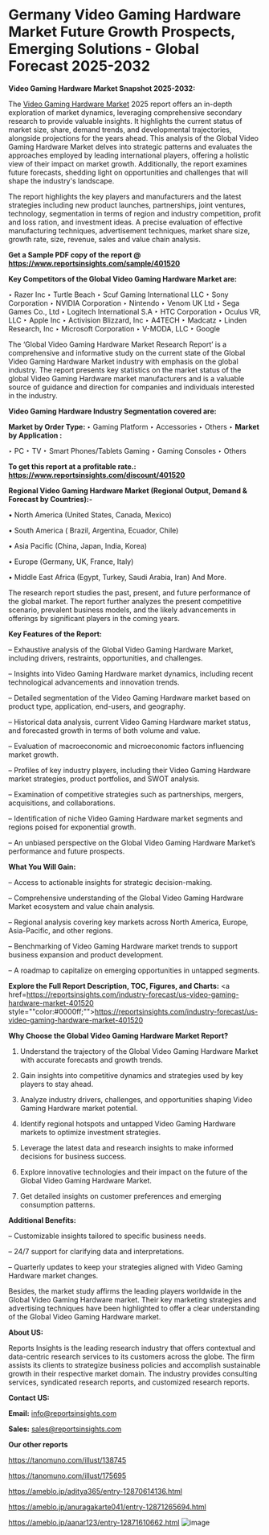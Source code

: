 # Germany Video Gaming Hardware Market Future Growth Prospects, Emerging Solutions - Global Forecast 2025-2032

<strong>Video Gaming Hardware Market Snapshot 2025-2032:</strong>

The <a href=https://www.reportsinsights.com/sample/401520>Video Gaming Hardware Market</a> 2025 report offers an in-depth exploration of market dynamics, leveraging comprehensive secondary research to provide valuable insights. It highlights the current status of market size, share, demand trends, and developmental trajectories, alongside projections for the years ahead. This analysis of the Global Video Gaming Hardware Market delves into strategic patterns and evaluates the approaches employed by leading international players, offering a holistic view of their impact on market growth. Additionally, the report examines future forecasts, shedding light on opportunities and challenges that will shape the industry's landscape.

The report highlights the key players and manufacturers and the latest strategies including new product launches, partnerships, joint ventures, technology, segmentation in terms of region and industry competition, profit and loss ration, and investment ideas. A precise evaluation of effective manufacturing techniques, advertisement techniques, market share size, growth rate, size, revenue, sales and value chain analysis.

<strong>Get a Sample PDF copy of the report @ <a href=https://www.reportsinsights.com/sample/401520 style=color:#0000ff;>https://www.reportsinsights.com/sample/401520</a></strong>

<strong>Key Competitors of the Global Video Gaming Hardware Market are:</strong>

‣ Razer Inc
‣ Turtle Beach
‣ Scuf Gaming International LLC
‣ Sony Corporation
‣ NVIDIA Corporation
‣ Nintendo
‣ Venom UK Ltd
‣ Sega Games Co., Ltd
‣ Logitech International S.A
‣ HTC Corporation
‣ Oculus VR, LLC
‣ Apple Inc
‣ Activision Blizzard, Inc
‣ A4TECH
‣ Madcatz
‣ Linden Research, Inc
‣ Microsoft Corporation
‣ V-MODA, LLC
‣ Google

The ‘Global Video Gaming Hardware Market Research Report’ is a comprehensive and informative study on the current state of the Global Video Gaming Hardware Market industry with emphasis on the global industry. The report presents key statistics on the market status of the global Video Gaming Hardware market manufacturers and is a valuable source of guidance and direction for companies and individuals interested in the industry.

<strong>Video Gaming Hardware Industry Segmentation covered are:</strong>

<strong>Market by Order Type: </strong>
‣ Gaming Platform
‣ Accessories
‣ Others
‣ 
<strong>Market by Application :</strong>

‣ PC
‣ TV
‣ Smart Phones/Tablets Gaming
‣ Gaming Consoles
‣ Others

<strong>To get this report at a profitable rate.: <a href=https://www.reportsinsights.com/discount/401520 style=color:#0000ff;>https://www.reportsinsights.com/discount/401520</a></strong>

<strong>Regional Video Gaming Hardware Market (Regional Output, Demand &amp; Forecast by Countries):-</strong>

• North America (United States, Canada, Mexico)

• South America ( Brazil, Argentina, Ecuador, Chile)

• Asia Pacific (China, Japan, India, Korea)

• Europe (Germany, UK, France, Italy)

• Middle East Africa (Egypt, Turkey, Saudi Arabia, Iran) And More.

The research report studies the past, present, and future performance of the global market. The report further analyzes the present competitive scenario, prevalent business models, and the likely advancements in offerings by significant players in the coming years.

<strong>Key Features of the Report:</strong>

– Exhaustive analysis of the Global Video Gaming Hardware Market, including drivers, restraints, opportunities, and challenges.

– Insights into Video Gaming Hardware market dynamics, including recent technological advancements and innovation trends.

– Detailed segmentation of the Video Gaming Hardware market based on product type, application, end-users, and geography.

– Historical data analysis, current Video Gaming Hardware market status, and forecasted growth in terms of both volume and value.

– Evaluation of macroeconomic and microeconomic factors influencing market growth.

– Profiles of key industry players, including their Video Gaming Hardware market strategies, product portfolios, and SWOT analysis.

– Examination of competitive strategies such as partnerships, mergers, acquisitions, and collaborations.

– Identification of niche Video Gaming Hardware market segments and regions poised for exponential growth.

– An unbiased perspective on the Global Video Gaming Hardware Market’s performance and future prospects.

<strong>What You Will Gain:</strong>

– Access to actionable insights for strategic decision-making.

– Comprehensive understanding of the Global Video Gaming Hardware Market ecosystem and value chain analysis.

– Regional analysis covering key markets across North America, Europe, Asia-Pacific, and other regions.

– Benchmarking of Video Gaming Hardware market trends to support business expansion and product development.

– A roadmap to capitalize on emerging opportunities in untapped segments.

<strong>Explore the Full Report Description, TOC, Figures, and Charts:</strong>
<a href=https://reportsinsights.com/industry-forecast/us-video-gaming-hardware-market-401520 style=""color:#0000ff;"">https://reportsinsights.com/industry-forecast/us-video-gaming-hardware-market-401520</a>

<strong>Why Choose the Global Video Gaming Hardware Market Report?</strong>

1. Understand the trajectory of the Global Video Gaming Hardware Market with accurate forecasts and growth trends.

2. Gain insights into competitive dynamics and strategies used by key players to stay ahead.

3. Analyze industry drivers, challenges, and opportunities shaping Video Gaming Hardware market potential.

4. Identify regional hotspots and untapped Video Gaming Hardware markets to optimize investment strategies.

5. Leverage the latest data and research insights to make informed decisions for business success.

6. Explore innovative technologies and their impact on the future of the Global Video Gaming Hardware Market.

7. Get detailed insights on customer preferences and emerging consumption patterns.

<strong>Additional Benefits:</strong>

– Customizable insights tailored to specific business needs.

– 24/7 support for clarifying data and interpretations.

– Quarterly updates to keep your strategies aligned with Video Gaming Hardware market changes.

Besides, the market study affirms the leading players worldwide in the Global Video Gaming Hardware market. Their key marketing strategies and advertising techniques have been highlighted to offer a clear understanding of the Global Video Gaming Hardware market.

<strong><strong>About US</strong>:</strong>

Reports Insights is the leading research industry that offers contextual and data-centric research services to its customers across the globe. The firm assists its clients to strategize business policies and accomplish sustainable growth in their respective market domain. The industry provides consulting services, syndicated research reports, and customized research reports.

<strong>Contact US:</strong>

<p class=><b>Email:</b> <a href=mailto:info@reportsinsights.com>info@reportsinsights.com</a></p>
<p class=><b>Sales:</b> <a href=mailto:sales@reportsinsights.com>sales@reportsinsights.com</a></p>

<strong>Our other reports</strong>

<a href=https://tanomuno.com/illust/138745>https://tanomuno.com/illust/138745</a>

<a href=https://tanomuno.com/illust/175695>https://tanomuno.com/illust/175695</a>

<a href=https://ameblo.jp/aditya365/entry-12870614136.html>https://ameblo.jp/aditya365/entry-12870614136.html</a>

<a href=https://ameblo.jp/anuragakarte041/entry-12871265694.html>https://ameblo.jp/anuragakarte041/entry-12871265694.html</a>

<a href=https://ameblo.jp/aanar123/entry-12871610662.html>https://ameblo.jp/aanar123/entry-12871610662.html</a>
![image](https://github.com/user-attachments/assets/706ac4ae-41d4-444c-8f43-beb8b2dbd712)

